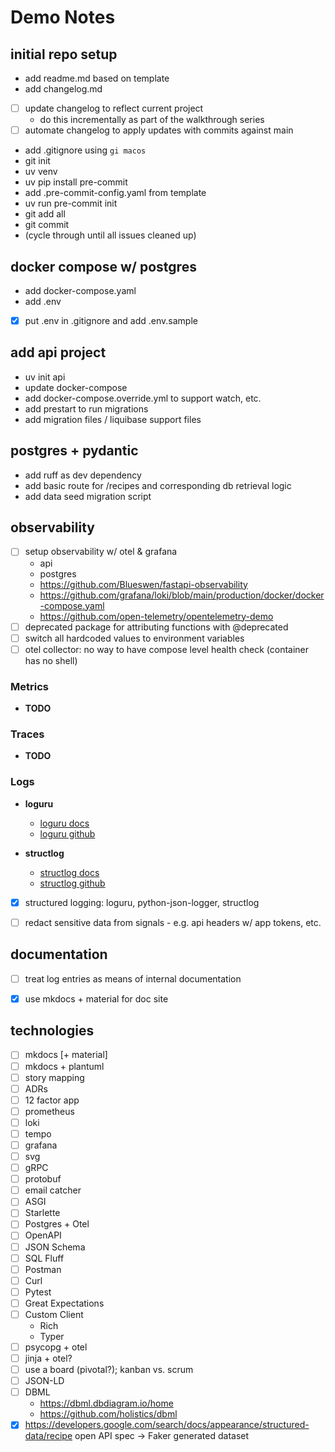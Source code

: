 # Demo Notes

## initial repo setup

- add readme.md based on template
- add changelog.md
- [ ] update changelog to reflect current project
  - do this incrementally as part of the walkthrough series
- [ ] automate changelog to apply updates with commits against main
- add .gitignore using `gi macos`
- git init
- uv venv
- uv pip install pre-commit
- add .pre-commit-config.yaml from template
- uv run pre-commit init
- git add all
- git commit
- (cycle through until all issues cleaned up)

## docker compose w/ postgres

- add docker-compose.yaml
- add .env
- [x] put .env in .gitignore and add .env.sample

## add api project

- uv init api
- update docker-compose
- add docker-compose.override.yml to support watch, etc.
- add prestart to run migrations
- add migration files / liquibase support files


## postgres + pydantic

- add ruff as dev dependency
- add basic route for /recipes and corresponding db retrieval logic
- add data seed migration script

## observability

- [ ] setup observability w/ otel & grafana
    - api
    - postgres
    - https://github.com/Blueswen/fastapi-observability
    - https://github.com/grafana/loki/blob/main/production/docker/docker-compose.yaml
    - https://github.com/open-telemetry/opentelemetry-demo
- [ ] deprecated package for attributing functions with @deprecated
- [ ] switch all hardcoded values to environment variables
- [ ] otel collector: no way to have compose level health check (container has no shell)

### Metrics

* **TODO**

### Traces

* **TODO**

### Logs

- **loguru**
    - [loguru docs](https://loguru.readthedocs.io/en/stable/)
    - [loguru github](https://github.com/Delgan/loguru)

- **structlog**
    - [structlog docs](https://www.structlog.org/en/stable/)
    - [structlog github](https://github.com/hynek/structlog)

- [x] structured logging: loguru, python-json-logger, structlog
- [ ] redact sensitive data from signals - e.g. api headers w/ app tokens, etc.



## documentation

- [ ] treat log entries as means of internal documentation
- [x] use mkdocs + material for doc site


## technologies

- [ ] mkdocs [+ material]
- [ ] mkdocs + plantuml
- [ ] story mapping
- [ ] ADRs
- [ ] 12 factor app
- [ ] prometheus
- [ ] loki
- [ ] tempo
- [ ] grafana
- [ ] svg
- [ ] gRPC
- [ ] protobuf
- [ ] email catcher
- [ ] ASGI
- [ ] Starlette
- [ ] Postgres + Otel
- [ ] OpenAPI
- [ ] JSON Schema
- [ ] SQL Fluff
- [ ] Postman
- [ ] Curl
- [ ] Pytest
- [ ] Great Expectations
- [ ] Custom Client
  - Rich
  - Typer
- [ ] psycopg + otel
- [ ] jinja + otel?
- [ ] use a board (pivotal?); kanban vs. scrum
- [ ] JSON-LD
- [ ] DBML
  - https://dbml.dbdiagram.io/home
  - https://github.com/holistics/dbml
- [x] https://developers.google.com/search/docs/appearance/structured-data/recipe
open API spec -> Faker generated dataset
